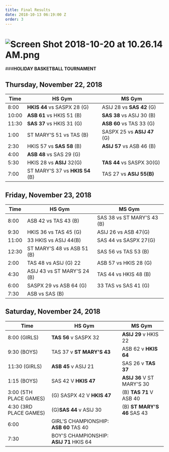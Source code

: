```yaml
---
title: Final Results
date: 2018-10-13 06:19:00 Z
order: 3
---
```


# ![Screen Shot 2018-10-20 at 10.26.14 AM.png](/uploads/Screen%20Shot%202018-10-20%20at%2010.26.14%20AM.png)


###**HOLIDAY BASKETBALL TOURNAMENT**
## Thursday, November 22, 2018

| **Time** | **HS Gym** | **MS Gym** |
| ------------- | ------------- | ------------- |
| 8:00    | **HKIS 44** vs SASPX 28 (G)    |  ASIJ 28 vs **SAS 42** (G)    |
| 10:00   |  **ASB 61** vs HKIS 51 (B)    | **SAS 38** vs ASIJ 30 (B)    |
| 11:30    |  **SAS 37** vs HKIS 31 (G)   |  **ASB 60** vs TAS 33     (G)|
| 1:00    | ST MARY'S 51 vs TAS (B)    | SASPX 25 vs **ASIJ 47** (G)    |
| 2:30    | HKIS 57 vs **SAS 58** (B)    | **ASIJ 57** vs ASB 46 (B)    |
| 4:00    | **ASB 48** vs SAS  29 (G)    |             |
| 5:30    | HKIS 28 vs **ASIJ**  32(G)    | **TAS 44** vs SASPX 30(G)    |
| 7:00    | ST MARY'S 37 vs **HKIS 54** (B)    | TAS 27 vs **ASIJ 55(B)**    |

## Friday, November 23, 2018

| **Time** | **HS Gym** | **MS Gym** |
| ------------- | ------------- | ------------- |
| 8:00    | ASB 42  vs TAS 43 (B)    |  SAS 38 vs ST MARY'S 43 (B)    |
| 9:30   |  HKIS 36 vs TAS 45 (G)    | ASIJ 26 vs ASB 47(G)    |
| 11:00    |  33 HKIS  vs ASIJ 44(B)   |  SAS 44 vs SASPX 27(G)|
| 12:30    | ST MARY'S 48 vs ASB 51 (B)    | SAS 56 vs TAS 53 (B)    |
| 2:00    | TAS 48 vs ASIJ (G) 22  | ASB 57  vs HKIS 28 (G)    |
| 4:30    | ASIJ 43 vs ST MARY'S 24 (B)    | TAS 44 vs HKIS 48 (B) |
| 6:00    | SASPX 29 vs ASB 64 (G)    | 33 TAS vs SAS 41 (G)    |
| 7:30    | ASB vs SAS (B)    |             |

## Saturday, November 24, 2018

| **Time** | **HS Gym** | **MS Gym** |
| ------------- | ------------- | ------------- |
| 8:00 (GIRLS)   | **TAS   56** v  SASPX 32    |  **ASIJ 29**  v   HKIS  22    |
| 9:30 (BOYS)   |  TAS 37   v   **ST MARY'S 43**    | ASB 62    v  **HKIS  64**    |
| 11:30 (GIRLS)   |  **ASB 45** v   ASIJ 21   | SAS 26 v **TAS 37** |
| 1:15  (BOYS)  | SAS 42  V  **HKIS 47**    | **ASIJ 36**   V  ST MARY'S 30    |
| 3:00 (5TH PLACE GAMES)    | (G) SASPX 42 V **HKIS  47**  | (B) **TAS 71** V  ASB  40    |
| 4:30  (3RD PLACE GAMES)  | (G)**SAS 44** v ASIJ  30 | (B) **ST MARY'S 46**  SAS  43 |
| 6:00    | GIRL'S CHAMPIONSHIP: **ASB 60**  TAS  40   |
| 7:30    | BOY'S CHAMPIONSHIP:  **ASIJ 71**  HKIS  64  |

